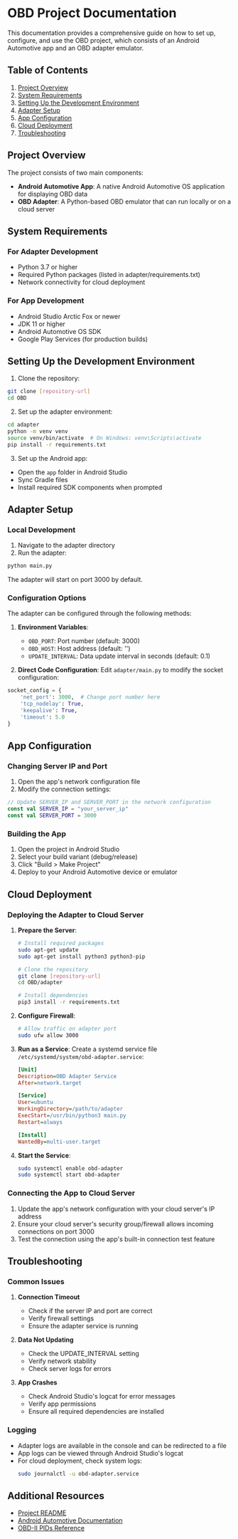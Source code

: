 # OBD Project Documentation

This documentation provides a comprehensive guide on how to set up, configure, and use the OBD project, which consists of an Android Automotive app and an OBD adapter emulator.

## Table of Contents
1. [Project Overview](#project-overview)
2. [System Requirements](#system-requirements)
3. [Setting Up the Development Environment](#setting-up-the-development-environment)
4. [Adapter Setup](#adapter-setup)
5. [App Configuration](#app-configuration)
6. [Cloud Deployment](#cloud-deployment)
7. [Troubleshooting](#troubleshooting)

## Project Overview

The project consists of two main components:
- **Android Automotive App**: A native Android Automotive OS application for displaying OBD data
- **OBD Adapter**: A Python-based OBD emulator that can run locally or on a cloud server

## System Requirements

### For Adapter Development
- Python 3.7 or higher
- Required Python packages (listed in adapter/requirements.txt)
- Network connectivity for cloud deployment

### For App Development
- Android Studio Arctic Fox or newer
- JDK 11 or higher
- Android Automotive OS SDK
- Google Play Services (for production builds)

## Setting Up the Development Environment

1. Clone the repository:
```bash
git clone [repository-url]
cd OBD
```

2. Set up the adapter environment:
```bash
cd adapter
python -m venv venv
source venv/bin/activate  # On Windows: venv\Scripts\activate
pip install -r requirements.txt
```

3. Set up the Android app:
- Open the `app` folder in Android Studio
- Sync Gradle files
- Install required SDK components when prompted

## Adapter Setup

### Local Development
1. Navigate to the adapter directory
2. Run the adapter:
```bash
python main.py
```

The adapter will start on port 3000 by default.

### Configuration Options
The adapter can be configured through the following methods:

1. **Environment Variables**:
   - `OBD_PORT`: Port number (default: 3000)
   - `OBD_HOST`: Host address (default: '')
   - `UPDATE_INTERVAL`: Data update interval in seconds (default: 0.1)

2. **Direct Code Configuration**:
   Edit `adapter/main.py` to modify the socket configuration:
```python
socket_config = {
    'net_port': 3000,  # Change port number here
    'tcp_nodelay': True,
    'keepalive': True,
    'timeout': 5.0
}
```

## App Configuration

### Changing Server IP and Port

1. Open the app's network configuration file
2. Modify the connection settings:
```kotlin
// Update SERVER_IP and SERVER_PORT in the network configuration
const val SERVER_IP = "your_server_ip"
const val SERVER_PORT = 3000
```

### Building the App
1. Open the project in Android Studio
2. Select your build variant (debug/release)
3. Click "Build > Make Project"
4. Deploy to your Android Automotive device or emulator

## Cloud Deployment

### Deploying the Adapter to Cloud Server

1. **Prepare the Server**:
   ```bash
   # Install required packages
   sudo apt-get update
   sudo apt-get install python3 python3-pip
   
   # Clone the repository
   git clone [repository-url]
   cd OBD/adapter
   
   # Install dependencies
   pip3 install -r requirements.txt
   ```

2. **Configure Firewall**:
   ```bash
   # Allow traffic on adapter port
   sudo ufw allow 3000
   ```

3. **Run as a Service**:
   Create a systemd service file `/etc/systemd/system/obd-adapter.service`:
   ```ini
   [Unit]
   Description=OBD Adapter Service
   After=network.target
   
   [Service]
   User=ubuntu
   WorkingDirectory=/path/to/adapter
   ExecStart=/usr/bin/python3 main.py
   Restart=always
   
   [Install]
   WantedBy=multi-user.target
   ```

4. **Start the Service**:
   ```bash
   sudo systemctl enable obd-adapter
   sudo systemctl start obd-adapter
   ```

### Connecting the App to Cloud Server

1. Update the app's network configuration with your cloud server's IP address
2. Ensure your cloud server's security group/firewall allows incoming connections on port 3000
3. Test the connection using the app's built-in connection test feature

## Troubleshooting

### Common Issues

1. **Connection Timeout**
   - Check if the server IP and port are correct
   - Verify firewall settings
   - Ensure the adapter service is running

2. **Data Not Updating**
   - Check the UPDATE_INTERVAL setting
   - Verify network stability
   - Check server logs for errors

3. **App Crashes**
   - Check Android Studio's logcat for error messages
   - Verify app permissions
   - Ensure all required dependencies are installed

### Logging

- Adapter logs are available in the console and can be redirected to a file
- App logs can be viewed through Android Studio's logcat
- For cloud deployment, check system logs:
  ```bash
  sudo journalctl -u obd-adapter.service
  ```

## Additional Resources

- [Project README](README/README.md)
- [Android Automotive Documentation](https://source.android.com/docs/automotive/start/what_automotive)
- [OBD-II PIDs Reference](https://en.wikipedia.org/wiki/OBD-II_PIDs) 
